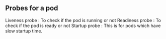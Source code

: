 ## Probes for a pod

Liveness probe : To check if the pod is running or not
Readiness probe : To check if the pod is ready or not
Startup probe : This is for pods which have slow startup time.
